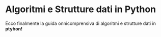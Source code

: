 # Algoritmi e Strutture dati in Python 

Ecco finalmente la guida onnicomprensiva di algoritmi e strutture dati in <b>ptyhon!</b>
